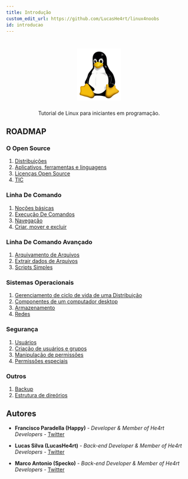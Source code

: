 ```yaml
---
title: Introdução
custom_edit_url: https://github.com/LucasHe4rt/linux4noobs
id: introducao
---
```


<h1 align="center">
  <img src="../assets/images/linux-para-iniciantes/Tux.svg" alt="Tux" width="120px" />
</h1>

<p align="center">Tutorial de Linux para iniciantes em programação.</p>

## ROADMAP

### O Open Source

1. [Distribuições](o-open-source/linux-distribuicoes)
2. [Aplicativos, ferramentas e linguagens](o-open-source/linux-aplicativos)
3. [Licenças Open Source](o-open-source/linux-licensas)
4. [TIC](o-open-source/linux-tic)

### Linha De Comando

1. [Noções básicas](linha-de-comando-basico/linux-basico-cli)
2. [Execução De Comandos](linha-de-comando-basico/linux-comandos)
3. [Navegação](linha-de-comando-basico/linux-navegacao)
4. [Criar, mover e excluir](linha-de-comando-basico/linux-manipulacao)

### Linha De Comando Avançado

1.  [Arquivamento de Arquivos](linha-de-comando-avancado/linux-arquivamento-arquivo)
2.  [Extrair dados de Arquivos](linha-de-comando-avancado/linux-condutores)
3.  [Scripts Simples](linha-de-comando-avancado/linux-scripts)

### Sistemas Operacionais

1. [Gerenciamento de ciclo de vida de uma Distribuição](linux-para-iniciantes/sistemas-operacionais/linux-ciclo-vida)
2. [Componentes de um computador desktop](sistemas-operacionais/linux-componentes)
3. [Armazenamento](sistemas-operacionais/linux-armazenamentos)
4. [Redes](sistemas-operacionais/linux-redes)

### Segurança

1. [Usuários](seguranca/linux-usuario)
2. [Criação de usuários e grupos](seguranca/linux-grupos)
3. [Manipulação de permissões](seguranca/linux-manipulacao)
4. [Permissões especiais](seguranca/linux-permissoes)

### Outros

1. [Backup](linux-backup)
2. [Estrutura de direórios](linux-estrutura-diretorios)

## Autores

- **Francisco Paradella (Happy)** - _Developer & Member of He4rt Developers_ - [Twitter](https://twitter.com/Pr1nceJS)

- **Lucas Silva (LucasHe4rt)** - _Back-end Developer & Member of He4rt Developers_ - [Twitter](https://twitter.com/lucashe4rt)

- **Marco Antonio (Specko)** - _Back-end Developer & Member of He4rt Developers_ - [Twitter](https://twitter.com/lolgamarco2)
